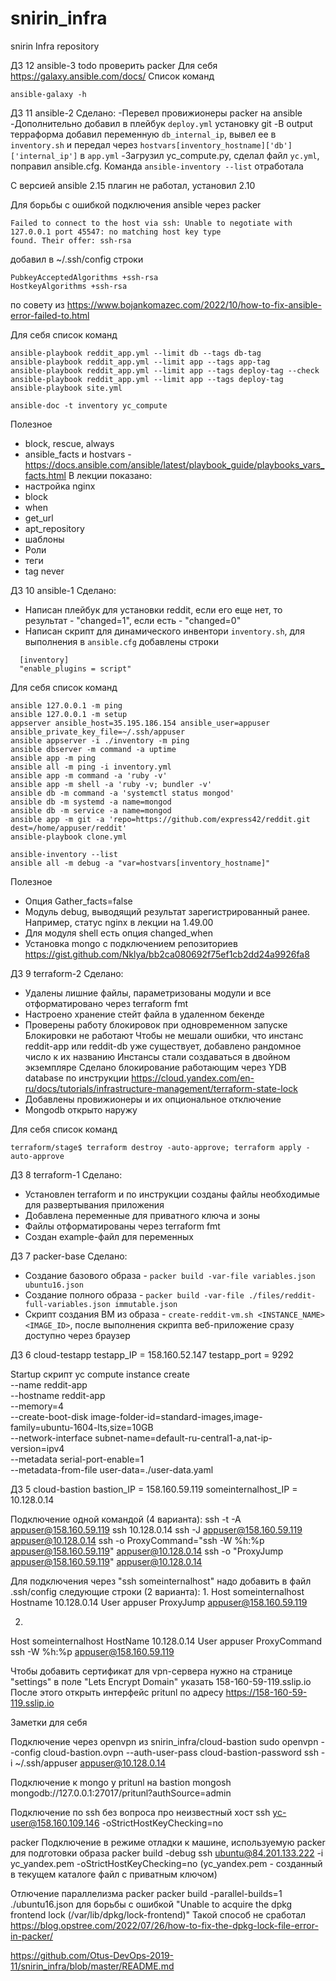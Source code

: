 # snirin_infra
snirin Infra repository

ДЗ 12 ansible-3
todo проверить packer
Для себя
https://galaxy.ansible.com/docs/
Список команд
```
ansible-galaxy -h
```


ДЗ 11 ansible-2
Сделано:
-Перевел провижионеры packer на ansible
-Дополнительно добавил в плейбук `deploy.yml` установку git
-В output терраформа добавил переменную `db_internal_ip`, вывел ее в `inventory.sh`
 и передал через `hostvars[inventory_hostname]['db']['internal_ip']` в `app.yml`
-Загрузил yc_compute.py, сделал файл `yc.yml`, поправил ansible.cfg. Команда `ansible-inventory --list` отработала

С версией ansible 2.15 плагин не работал, установил 2.10

Для борьбы с ошибкой подключения ansible через packer
```
Failed to connect to the host via ssh: Unable to negotiate with 127.0.0.1 port 45547: no matching host key type
found. Their offer: ssh-rsa
```
добавил в ~/.ssh/config строки
```
PubkeyAcceptedAlgorithms +ssh-rsa
HostkeyAlgorithms +ssh-rsa
```
по совету из https://www.bojankomazec.com/2022/10/how-to-fix-ansible-error-failed-to.html


Для себя список команд
```
ansible-playbook reddit_app.yml --limit db --tags db-tag
ansible-playbook reddit_app.yml --limit app --tags app-tag
ansible-playbook reddit_app.yml --limit app --tags deploy-tag --check
ansible-playbook reddit_app.yml --limit app --tags deploy-tag
ansible-playbook site.yml

ansible-doc -t inventory yc_compute
```

Полезное
- block, rescue, always
- ansible_facts и hostvars - https://docs.ansible.com/ansible/latest/playbook_guide/playbooks_vars_facts.html
В лекции показано:
- настройка nginx
- block
- when
- get_url
- apt_repository
- шаблоны
- Роли
- теги
- tag never

ДЗ 10 ansible-1
Сделано:
- Написан плейбук для установки reddit, если его еще нет, то результат - "changed=1", если есть - "changed=0"
- Написан скрипт для динамического инвентори `inventory.sh`, для выполнения в `ansible.cfg` добавлены строки
```
  [inventory]
  "enable_plugins = script"
```

Для себя список команд
```
ansible 127.0.0.1 -m ping
ansible 127.0.0.1 -m setup
appserver ansible_host=35.195.186.154 ansible_user=appuser ansible_private_key_file=~/.ssh/appuser
ansible appserver -i ./inventory -m ping
ansible dbserver -m command -a uptime
ansible app -m ping
ansible all -m ping -i inventory.yml
ansible app -m command -a 'ruby -v'
ansible app -m shell -a 'ruby -v; bundler -v'
ansible db -m command -a 'systemctl status mongod'
ansible db -m systemd -a name=mongod
ansible db -m service -a name=mongod
ansible app -m git -a 'repo=https://github.com/express42/reddit.git dest=/home/appuser/reddit'
ansible-playbook clone.yml

ansible-inventory --list
ansible all -m debug -a "var=hostvars[inventory_hostname]"
```

Полезное
- Опция Gather_facts=false
- Mодуль debug, выводящий результат зарегистрированный ранее. Например, статус nginx в лекции на 1.49.00
- Для модуля shell есть опция changed_when
- Установка mongo с подключением репозиториев https://gist.github.com/Nklya/bb2ca080692f75ef1cb2dd24a9926fa8

ДЗ 9 terraform-2
Сделано:
- Удалены лишние файлы, параметризованы модули и все отформатировано через terraform fmt
- Настроено хранение стейт файла в удаленном бекенде
- Проверены работу блокировок при одновременном запуске
    Блокировки не работают
    Чтобы не мешали ошибки, что инстанс reddit-app или reddit-db уже существует, добавлено рандомное число к их названию
    Инстансы стали создаваться в двойном экземпляре
    Сделано блокирование работающим через YDB database по инструкции
    https://cloud.yandex.com/en-ru/docs/tutorials/infrastructure-management/terraform-state-lock
- Добавлены провижионеры и их опциональное отключение
- Mongodb открыто наружу

Для себя список команд
```
terraform/stage$ terraform destroy -auto-approve; terraform apply -auto-approve
```

ДЗ 8 terraform-1
Сделано:
 - Установлен terraform и по инструкции созданы файлы необходимые для развертывания приложения
 - Добавлена переменные для приватного ключа и зоны
 - Файлы отформатированы через terraform fmt
 - Создан example-файл для переменных

ДЗ 7 packer-base
Сделано:
 - Создание базового образа - `packer build -var-file variables.json ubuntu16.json`
 - Создание полного образа - `packer build -var-file ./files/reddit-full-variables.json immutable.json`
 - Скрипт создания ВМ из образа - `create-reddit-vm.sh <INSTANCE_NAME> <IMAGE_ID>`, после выполнения скрипта веб-приложение сразу доступно через браузер


ДЗ 6 cloud-testapp
testapp_IP = 158.160.52.147
testapp_port = 9292

Startup скрипт
yc compute instance create \
 --name reddit-app \
 --hostname reddit-app \
 --memory=4 \
 --create-boot-disk image-folder-id=standard-images,image-family=ubuntu-1604-lts,size=10GB \
 --network-interface subnet-name=default-ru-central1-a,nat-ip-version=ipv4 \
 --metadata serial-port-enable=1 \
 --metadata-from-file user-data=./user-data.yaml


ДЗ 5 cloud-bastion
bastion_IP = 158.160.59.119
someinternalhost_IP = 10.128.0.14

Подключение одной командой (4 варианта):
ssh -t -A appuser@158.160.59.119 ssh 10.128.0.14
ssh -J appuser@158.160.59.119 appuser@10.128.0.14
ssh -o ProxyCommand="ssh -W %h:%p appuser@158.160.59.119" appuser@10.128.0.14
ssh -o "ProxyJump appuser@158.160.59.119" appuser@10.128.0.14

Для подключения через "ssh someinternalhost" надо добавить в файл .ssh/config следующие строки (2 варианта):
1.
Host someinternalhost
    Hostname 10.128.0.14
    User appuser
    ProxyJump appuser@158.160.59.119

2.
Host someinternalhost
    HostName 10.128.0.14
    User appuser
    ProxyCommand ssh -W %h:%p appuser@158.160.59.119

Чтобы добавить сертификат для vpn-сервера нужно на странице "settings" в поле "Lets Encrypt Domain" указать 158-160-59-119.sslip.io
После этого открыть интерфейс pritunl по адресу https://158-160-59-119.sslip.io



Заметки для себя

Подключение через openvpn из snirin_infra/cloud-bastion
sudo openvpn --config cloud-bastion.ovpn --auth-user-pass cloud-bastion-password
ssh -i ~/.ssh/appuser appuser@10.128.0.14

Подключение к mongo у pritunl на bastion
mongosh mongodb://127.0.0.1:27017/pritunl?authSource=admin

Подключение по ssh без вопроса про неизвестный хост
ssh yc-user@158.160.109.146 -oStrictHostKeyChecking=no

packer
Подключение в режиме отладки к машине, используемую packer для подготовки образа
packer build -debug
ssh ubuntu@84.201.133.222 -i yc_yandex.pem -oStrictHostKeyChecking=no (yc_yandex.pem - созданный в текущем каталоге файл с приватным ключом)

Отлючение параллелизма packer
packer build -parallel-builds=1 ./ubuntu16.json
для борьбы с ошибкой "Unable to acquire the dpkg frontend lock (/var/lib/dpkg/lock-frontend)"
Такой способ не сработал https://blog.opstree.com/2022/07/26/how-to-fix-the-dpkg-lock-file-error-in-packer/


https://github.com/Otus-DevOps-2019-11/snirin_infra/blob/master/README.md
